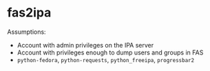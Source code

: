 # fas2ipa

Assumptions:

* Account with admin privileges on the IPA server
* Account with privileges enough to dump users and groups in FAS
* `python-fedora`, `python-requests`, `python_freeipa`, `progressbar2`
